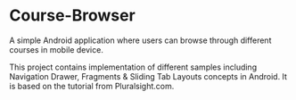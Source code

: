 # Course-Browser
A simple Android application where users can browse through different courses in mobile device.

This project contains implementation of different samples including Navigation Drawer, Fragments & Sliding Tab Layouts concepts in Android. It is based on the tutorial from Pluralsight.com.
